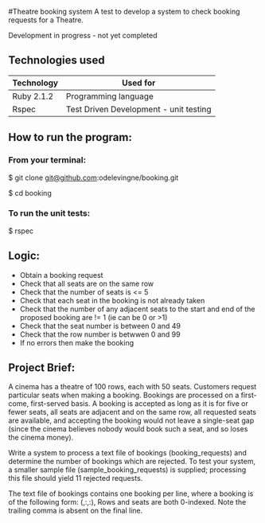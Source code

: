 #Theatre booking system
A test to develop a system to check booking requests for a Theatre.

Development in progress - not yet completed

## Technologies used
|Technology                 |Used for                       |
|--------------------------|--------------------------------|
|Ruby 2.1.2                |Programming language            |
|Rspec                     |Test Driven Development - unit testing  |

## How to run the program:

### From your terminal:

  $ git clone git@github.com:odelevingne/booking.git

  $ cd booking

### To run the unit tests:
  $ rspec

## Logic:
- Obtain a booking request
- Check that all seats are on the same row
- Check that the number of seats is <= 5
- Check that each seat in the booking is not already taken
- Check that the number of any adjacent seats to the start and end of the proposed booking are != 1 (ie can be 0 or >1)
- Check that the seat number is between 0 and 49
- Check that the row number is betwwen 0 and 99
- If no errors then make the booking

## Project Brief:
A cinema has a theatre of 100 rows, each with 50 seats. Customers request particular seats when making a booking.
Bookings are processed on a first-come, first-served basis. A booking is accepted as long as it is for five or fewer
seats, all seats are adjacent and on the same row, all requested seats are available, and accepting the booking would
not leave a single-seat gap (since the cinema believes nobody would book such a seat, and so loses the cinema money).

Write a system to process a text file of bookings (booking_requests) and determine the number of bookings which are
rejected. To test your system, a smaller sample file (sample_booking_requests) is supplied; processing this file should
yield 11 rejected requests.

The text file of bookings contains one booking per line, where a booking is of the following form:
  (<id>,<index of first seat row>:<index of first seat within row>,<index of last seat row>:<index of last seat within row>),
Rows and seats are both 0-indexed. Note the trailing comma is absent on the final line.
